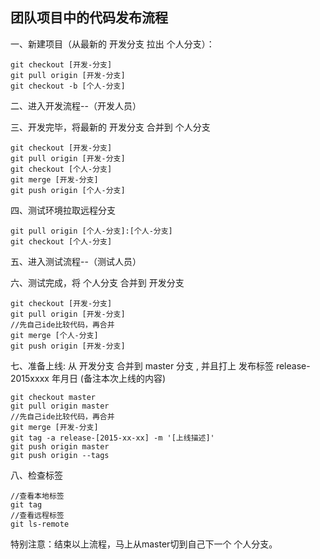 ## 团队项目中的代码发布流程


一、新建项目（从最新的 开发分支 拉出 个人分支）：
```
git checkout [开发-分支]
git pull origin [开发-分支]
git checkout -b [个人-分支]
```

二、进入开发流程--（开发人员）

三、开发完毕，将最新的 开发分支 合并到 个人分支
```
git checkout [开发-分支]
git pull origin [开发-分支]
git checkout [个人-分支]
git merge [开发-分支]
git push origin [个人-分支]
```

四、测试环境拉取远程分支
```
git pull origin [个人-分支]:[个人-分支]
git checkout [个人-分支]
```

五、进入测试流程--（测试人员）

六、测试完成，将 个人分支 合并到 开发分支
```
git checkout [开发-分支]
git pull origin [开发-分支]
//先自己ide比较代码，再合并
git merge [个人-分支]
git push origin [开发-分支]
```

七、准备上线: 从 开发分支 合并到 master 分支 ,
并且打上 发布标签 release-2015xxxx 年月日 (备注本次上线的内容)
```
git checkout master
git pull origin master
//先自己ide比较代码，再合并
git merge [开发-分支]
git tag -a release-[2015-xx-xx] -m '[上线描述]'
git push origin master
git push origin --tags
```

八、检查标签
```
//查看本地标签
git tag
//查看远程标签
git ls-remote
```

特别注意：结束以上流程，马上从master切到自己下一个 个人分支。
